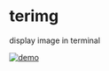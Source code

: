 # terimg
display image in terminal

[![demo](https://asciinema.org/a/252880.svg)](https://asciinema.org/a/252880?autoplay=1)
